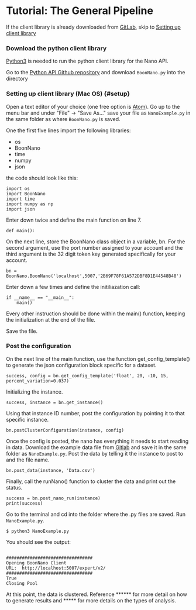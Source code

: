 # Tutorial: The General Pipeline

If the client library is already downloaded from [GitLab](https://gitlab.boonlogic.com/development/tools/boonnanopyapi), skip to [Setting up client library](#setup)

### Download the python client library
[Python3](https://programwithus.com/learn-to-code/install-python3-mac/) is needed to run the python client library for the Nano API.

Go to the [Python API Github repository](https://gitlab.boonlogic.com/development/tools/boonnanopyapi) and download `BoonNano.py` into the directory

### Setting up client library (Mac OS) {#setup}
Open a text editor of your choice (one free option is [Atom](https://atom.io/)). Go up to the menu bar and under "File" -> "Save As..." save your file as `NanoExample.py` in the same folder as where `BoonNano.py` is saved.

One the first five lines import the following libraries:
- os
- BoonNano
- time
- numpy
- json

the code should look like this:
```
import os
import BoonNano
import time
import numpy as np
import json
```

Enter down twice and define the main function on line 7.
```
def main():
```

On the next line, store the BoonNano class object in a variable, bn. For the second argument, use the port number assigned to your account and the third argument is the 32 digit token key generated specifically for your account.
```
bn = BoonNano.BoonNano('localhost',5007,'2B69F78F61A572DBF8D1E44548B48')
```
Enter down a few times and define the initiliazation call:
```
if __name__ == "__main__":
    main()
```
Every other instruction should be done within the main() function, keeping the initialization at the end of the file.

Save the file.


### Post the configuration
On the next line of the main function, use the function get_config_template() to generate the json configuration block specific for a dataset.
```
success, config = bn.get_config_template('float', 20, -10, 15, percent_variation=0.037)
```
Initializing the instance.
```
success, instance = bn.get_instance()
```
Using that instance ID number, post the configuration by pointing it to that specific instance.
```
bn.postClusterConfiguration(instance, config)
```

Once the config is posted, the nano has everything it needs to start reading in data. Download the example data file from [Gitlab](https://gitlab.boonlogic.com/development/tools/boonnanopyapi/tree/master/docs) and save it in the same folder as `NanoExample.py`. Post the data by telling it the instance to post to and the file name.
```
bn.post_data(instance, 'Data.csv')
```
Finally, call the runNano() function to cluster the data and print out the status.
```
success = bn.post_nano_run(instance)
print(success)
```
Go to the terminal and cd into the folder where the .py files are saved. Run `NanoExample.py`.
```
$ python3 NanoExample.py
```
You should see the output:
```

#################################
Opening BoonNano Client
URL:  http://localhost:5007/expert/v2/
#################################
True
Closing Pool
```
At this point, the data is clustered. Reference ****** for more detail on how to generate results and ***** for more details on the types of analysis.
